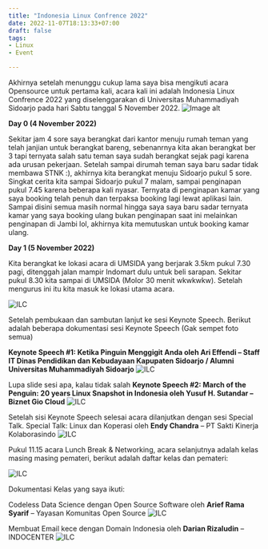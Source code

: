 ```yaml
---
title: "Indonesia Linux Confrence 2022"
date: 2022-11-07T18:13:33+07:00
draft: false
tags: 
- Linux
- Event

---
```


Akhirnya setelah menunggu cukup lama saya bisa mengikuti acara Opensource untuk pertama kali, acara kali ini adalah Indonesia Linux Confrence 2022 yang diselenggarakan di Universitas Muhammadiyah Sidoarjo pada hari Sabtu tanggal 5 November 2022.
![Image alt](https://raw.githubusercontent.com/bembenk18/Images/main/ILC/gerbang.jpg)

**Day 0 (4 November 2022)**

Sekitar jam 4 sore saya berangkat dari kantor menuju rumah teman yang telah janjian untuk berangkat bareng, sebenanrnya kita akan berangkat ber 3 tapi ternyata salah satu teman saya sudah berangkat sejak pagi karena ada urusan pekerjaan. Setelah sampai dirumah teman saya baru sadar tidak membawa STNK :), akhirnya kita berangkat menuju Sidoarjo pukul 5 sore. Singkat cerita kita sampai Sidoarjo pukul 7 malam, sampai penginapan pukul 7.45 karena beberapa kali nyasar. Ternyata di penginapan kamar yang saya booking telah penuh dan terpaksa booking lagi lewat aplikasi lain. Sampai disini semua masih normal hingga saya saya baru sadar ternyata kamar yang saya booking ulang bukan penginapan saat ini melainkan penginapan di Jambi lol, akhirnya kita memutuskan untuk booking kamar ulang.

**Day 1 (5 November 2022)**

Kita berangkat ke lokasi acara di UMSIDA yang berjarak 3.5km pukul 7.30 pagi, ditenggah jalan mampir Indomart dulu untuk beli sarapan. Sekitar pukul 8.30 kita sampai di UMSIDA (Molor 30 menit wkwkwkw). Setelah mengurus ini itu kita masuk ke lokasi utama acara.

![ILC](https://raw.githubusercontent.com/bembenk18/Images/main/ILC/1668072467889-1024x771.jpg "Pembukaan")


Setelah pembukaan dan sambutan lanjut ke sesi Keynote Speech. Berikut adalah beberapa dokumentasi sesi Keynote Speech (Gak sempet foto semua)

**Keynote Speech #1: Ketika Pinguin Menggigit Anda oleh Ari Effendi – Staff IT Dinas Pendidikan dan Kebudayaan Kapupaten Sidoarjo / Alumni Universitas Muhammadiyah Sidoarjo**
![ILC](https://raw.githubusercontent.com/bembenk18/Images/main/ILC/1668072468293-1-1024x771.jpg)

Lupa slide sesi apa, kalau tidak salah **Keynote Speech #2: March of the Penguin: 20 years Linux Snapshot in Indonesia oleh Yusuf H. Sutandar – Biznet Gio Cloud**
![ILC](https://raw.githubusercontent.com/bembenk18/Images/main/ILC/1668072468251-1024x771.jpg)

Setelah sisi Keynote Speech selesai acara dilanjutkan dengan sesi Special Talk.
Special Talk: Linux dan Koperasi oleh **Endy Chandra** – PT Sakti Kinerja Kolaborasindo
![ILC](https://raw.githubusercontent.com/bembenk18/Images/main/ILC/1668072468207-1024x771.jpg)

Pukul 11.15 acara Lunch Break & Networking, acara selanjutnya adalah kelas masing masing pemateri, berikut adalah daftar kelas dan pemateri:

![ILC](https://raw.githubusercontent.com/bembenk18/Images/main/ILC/image-1024x472.png)

Dokumentasi Kelas yang saya ikuti:
 
Codeless Data Science dengan Open Source Software oleh **Arief Rama Syarif** – Yayasan Komunitas Open Source
![ILC](https://raw.githubusercontent.com/bembenk18/Images/main/ILC/1668072468140-1024x771.jpg)

Membuat Email kece dengan Domain Indonesia oleh **Darian Rizaludin** – INDOCENTER
![ILC](https://raw.githubusercontent.com/bembenk18/Images/main/ILC/1668072467952-1024x771.jpg)
